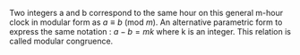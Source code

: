  Two integers a and b correspond to the same hour on this general m-hour clock in modular form as $a \equiv b$ (mod $m$). An alternative parametric form to express the same notation : $a-b = mk$ where k is an integer. This relation is called modular congruence. 

 

